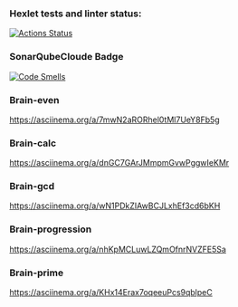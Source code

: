 ### Hexlet tests and linter status:
[![Actions Status](https://github.com/Pavel4991/frontend-project-44/actions/workflows/hexlet-check.yml/badge.svg)](https://github.com/Pavel4991/frontend-project-44/actions)

### SonarQubeCloude Badge
[![Code Smells](https://sonarcloud.io/api/project_badges/measure?project=Pavel4991_frontend-project-44&metric=code_smells)](https://sonarcloud.io/summary/new_code?id=Pavel4991_frontend-project-44)

### Brain-even
https://asciinema.org/a/7mwN2aRORhel0tMl7UeY8Fb5g

### Brain-calc
https://asciinema.org/a/dnGC7GArJMmpmGvwPggwIeKMr

### Brain-gcd
https://asciinema.org/a/wN1PDkZIAwBCJLxhEf3cd6bKH

### Brain-progression
https://asciinema.org/a/nhKpMCLuwLZQmOfnrNVZFE5Sa

### Brain-prime
https://asciinema.org/a/KHx14Erax7oqeeuPcs9qblpeC
